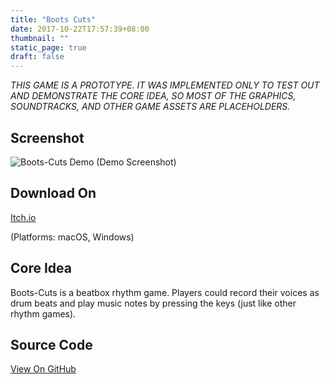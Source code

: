 ```yaml
---
title: "Boots Cuts"
date: 2017-10-22T17:57:39+08:00
thumbnail: ""
static_page: true
draft: false
---
```

*THIS GAME IS A PROTOTYPE. IT WAS IMPLEMENTED ONLY TO TEST OUT AND DEMONSTRATE THE CORE IDEA, SO MOST OF THE GRAPHICS, SOUNDTRACKS, AND OTHER GAME ASSETS ARE PLACEHOLDERS.*

## Screenshot
![Boots-Cuts Demo](/boots-cuts/boots-cuts-demo.png)
(Demo Screenshot)

## Download On
[Itch.io](https://shinerightstudio.itch.io/boots-cuts)

(Platforms: macOS, Windows)

## Core Idea
Boots-Cuts is a beatbox rhythm game. Players could record their voices as drum beats and play music notes by pressing the keys (just like other rhythm games).

## Source Code
[View On GitHub](https://github.com/YuChaoGithub/boots-cuts)